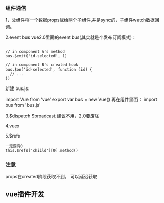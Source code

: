 ### 组件通信

1，父组件将一个数据props赋给两个子组件,并是sync的，子组件watch数据回调。

2.event bus
vue2.0里面的event bus(其实就是个发布订阅模式)：

```

// in component A's method
bus.$emit('id-selected', 1)

// in component B's created hook
bus.$on('id-selected', function (id) {
  // ...
})
```
新建 bus.js:

import Vue from 'vue'
export var bus = new Vue()
再在组件里面： import bus from 'bus.js'


3.$dispatch $broadcast
建议不用，2.0要废除

4.vuex

5.$refs
```
一定要有0
this.$refs['chiild'][0].method()

```

### 注意
props在created阶段获取不到， 可以延迟获取



## vue插件开发



